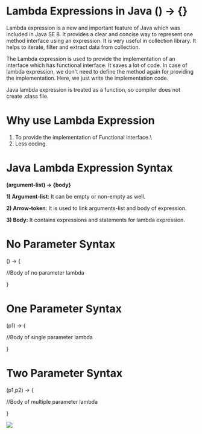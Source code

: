 # Lambda Expressions in Java () -> {}

Lambda expression is a new and important feature of Java which was included in Java SE 8. It provides a clear and concise way to represent one method interface using an expression. It is very useful in collection library. It helps to iterate, filter and extract data from collection.

The Lambda expression is used to provide the implementation of an interface which has functional interface. It saves a lot of code. In case of lambda expression, we don't need to define the method again for providing the implementation. Here, we just write the implementation code.

Java lambda expression is treated as a function, so compiler does not create .class file.


# Why use Lambda Expression
1. To provide the implementation of Functional interface.\
2. Less coding.


# Java Lambda Expression Syntax
**(argument-list) -> {body}**


**1) Argument-list**: It can be empty or non-empty as well.

**2) Arrow-token**: It is used to link arguments-list and body of expression.

**3) Body:** It contains expressions and statements for lambda expression.


# No Parameter Syntax

() -> {  

//Body of no parameter lambda  

} 


# One Parameter Syntax

(p1) -> {  

//Body of single parameter lambda  

} 



# Two Parameter Syntax

(p1,p2) -> {  

//Body of multiple parameter lambda  

}  



<img src="https://i.ytimg.com/vi/ph-94lsHloo/maxresdefault.jpg" />
